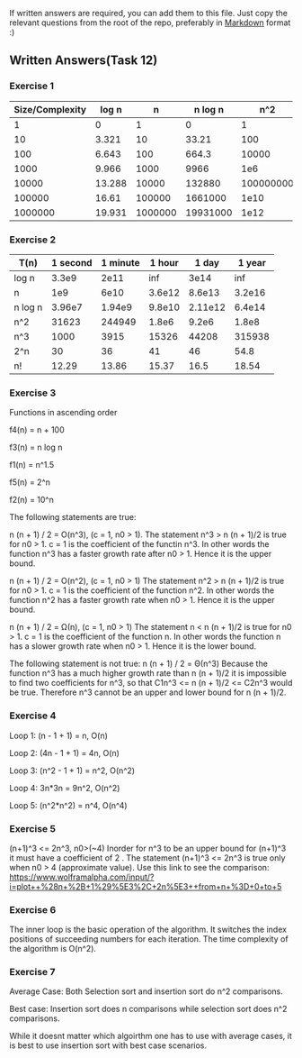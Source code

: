 If written answers are required, you can add them to this file. Just copy the relevant questions from the root of the repo, preferably in [Markdown](https://guides.github.com/features/mastering-markdown/) format :)


## Written Answers(Task 12)

### Exercise 1
Size/Complexity | log n | n | n log n | n^2 | n^3 | 2^n | n! |   
--- | --- | --- | --- | --- | --- | --- | ---
1 | 0 | 1 | 0 | 1 | 1 | 2 | 1 
10 | 3.321 | 10 | 33.21 | 100 | 1000 | 1024 | 3628800
100 | 6.643 | 100 | 664.3 | 10000 | 1000000 | 1.3e30 | 9.3e157
1000 | 9.966 | 1000 | 9966 | 1e6 | 1e9 | 1e301 | 4e2567
10000 | 13.288 | 10000 | 132880 | 100000000 | 1e12 | 2e3010 | 3e35659
100000 | 16.61 | 100000 | 1661000 | 1e10 | 1e15 | 9.99e30102 | 3e456573
1000000 | 19.931 | 1000000 | 19931000 | 1e12 | 1e18 | 9.9e301029 | 8e5565708 

### Exercise 2


T(n) | 1 second | 1 minute | 1 hour | 1 day | 1 year | 
--- | --- | --- | --- | --- | --- |
log n | 3.3e9 | 2e11 | inf | 3e14 | inf | 
n | 1e9 | 6e10 | 3.6e12 | 8.6e13 | 3.2e16 | 
n log n | 3.96e7 | 1.94e9 | 9.8e10 | 2.11e12 | 6.4e14 |
n^2 | 31623 | 244949 | 1.8e6 | 9.2e6 | 1.8e8 |
n^3 | 1000 | 3915 | 15326 | 44208 | 315938 |
2^n | 30 | 36 | 41 | 46 | 54.8 |
n! | 12.29 | 13.86 | 15.37 | 16.5 | 18.54 | 

### Exercise 3

Functions in ascending order

f4(n) = n + 100

f3(n) = n log n

f1(n) = n^1.5

f5(n) = 2^n

f2(n) = 10^n

The following statements are true:

n (n + 1) / 2 = O(n^3), (c = 1, n0 > 1).
The statement n^3 > n (n + 1)/2 is true for n0 > 1. c = 1 is the 
coefficient of the functin n^3. In other words the function n^3
has a faster growth rate after n0 > 1. Hence it is the upper bound.

n (n + 1) / 2 = O(n^2), (c = 1, n0 > 1)
The statement n^2 > n (n + 1)/2 is true for n0 > 1. c = 1 is the coefficient
of the function n^2. In other words the function n^2 has a faster growth rate
when n0 > 1. Hence it is the upper bound. 

n (n + 1) / 2 = Ω(n), (c = 1, n0 > 1)
The statement n < n (n + 1)/2 is true for n0 > 1. c = 1 is the coefficient of
the function n. In other words the function n has a slower growth rate when
n0 > 1. Hence it is the lower bound. 

The following statement is not true: 
n (n + 1) / 2 = Θ(n^3)
Because the function n^3 has a much higher growth rate than n (n + 1)/2 it is 
impossible to find two coefficients for n^3, so that C1n^3 <= n (n + 1)/2 <= C2n^3 would
be true. Therefore n^3 cannot be an upper and lower bound for n (n + 1)/2.


### Exercise 4

Loop 1: (n - 1 + 1) = n, O(n)

Loop 2: (4n - 1 + 1) = 4n, O(n)

Loop 3: (n^2 - 1 + 1) = n^2, O(n^2)

Loop 4: 3n*3n = 9n^2, O(n^2)

Loop 5: (n^2*n^2) = n^4, O(n^4)


### Exercise 5

(n+1)^3 <= 2n^3, n0>(~4)
Inorder for n^3 to be an upper bound for (n+1)^3 it must have a coefficient of
2 . The statement (n+1)^3 <= 2n^3 is true only when n0 > 4 (approximate value). Use
this link to see the comparison: https://www.wolframalpha.com/input/?i=plot++%28n+%2B+1%29%5E3%2C+2n%5E3++from+n+%3D+0+to+5

### Exercise 6

The inner loop is the basic operation of the algorithm. It switches the index positions 
of succeeding numbers for each iteration. The time complexity of the algorithm is O(n^2).
 
 ### Exercise 7
 Average Case:
 Both Selection sort and insertion sort do n^2 comparisons.
 
 Best case:
 Insertion sort does n comparisons while selection sort does n^2
 comparisons. 
 
 While it doesnt matter which algoirthm one has to use with average 
 cases, it is best to use insertion sort with best case scenarios. 

 







